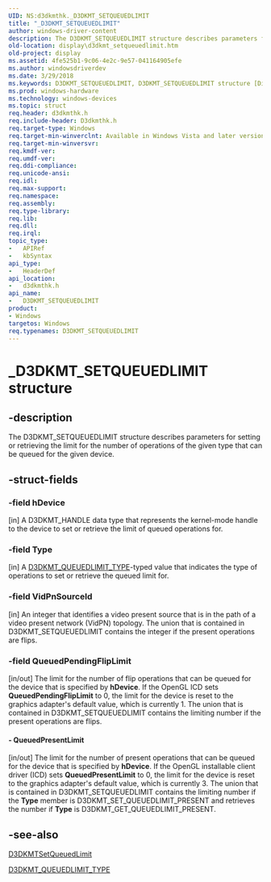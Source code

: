 ```yaml
---
UID: NS:d3dkmthk._D3DKMT_SETQUEUEDLIMIT
title: "_D3DKMT_SETQUEUEDLIMIT"
author: windows-driver-content
description: The D3DKMT_SETQUEUEDLIMIT structure describes parameters for setting or retrieving the limit for the number of operations of the given type that can be queued for the given device.
old-location: display\d3dkmt_setqueuedlimit.htm
old-project: display
ms.assetid: 4fe525b1-9c06-4e2c-9e57-041164905efe
ms.author: windowsdriverdev
ms.date: 3/29/2018
ms.keywords: D3DKMT_SETQUEUEDLIMIT, D3DKMT_SETQUEUEDLIMIT structure [Display Devices], OpenGL_Structs_3c7f7e33-f71a-4547-89ee-7dba69917a4f.xml, _D3DKMT_SETQUEUEDLIMIT, d3dkmthk/D3DKMT_SETQUEUEDLIMIT, display.d3dkmt_setqueuedlimit
ms.prod: windows-hardware
ms.technology: windows-devices
ms.topic: struct
req.header: d3dkmthk.h
req.include-header: D3dkmthk.h
req.target-type: Windows
req.target-min-winverclnt: Available in Windows Vista and later versions of the Windows operating systems.
req.target-min-winversvr: 
req.kmdf-ver: 
req.umdf-ver: 
req.ddi-compliance: 
req.unicode-ansi: 
req.idl: 
req.max-support: 
req.namespace: 
req.assembly: 
req.type-library: 
req.lib: 
req.dll: 
req.irql: 
topic_type:
-	APIRef
-	kbSyntax
api_type:
-	HeaderDef
api_location:
-	d3dkmthk.h
api_name:
-	D3DKMT_SETQUEUEDLIMIT
product:
- Windows
targetos: Windows
req.typenames: D3DKMT_SETQUEUEDLIMIT
---
```


# _D3DKMT_SETQUEUEDLIMIT structure


## -description


The D3DKMT_SETQUEUEDLIMIT structure describes parameters for setting or retrieving the limit for the number of operations of the given type that can be queued for the given device. 


## -struct-fields




### -field hDevice

[in] A D3DKMT_HANDLE data type that represents the kernel-mode handle to the device to set or retrieve the limit of queued operations for.


### -field Type

[in] A <a href="https://msdn.microsoft.com/library/windows/hardware/ff548225">D3DKMT_QUEUEDLIMIT_TYPE</a>-typed value that indicates the type of operations to set or retrieve the queued limit for. 


### -field VidPnSourceId

[in] An integer that identifies a video present source that is in the path of a video present network (VidPN) topology. The union that is contained in D3DKMT_SETQUEUEDLIMIT contains the integer if the present operations are flips. 


### -field QueuedPendingFlipLimit

[in/out] The limit for the number of flip operations that can be queued for the device that is specified by <b>hDevice</b>. If the OpenGL ICD sets <b>QueuedPendingFlipLimit</b> to 0, the limit for the device is reset to the graphics adapter's default value, which is currently 1. The union that is contained in D3DKMT_SETQUEUEDLIMIT contains the limiting number if the present operations are flips. 


#### - QueuedPresentLimit

[in/out] The limit for the number of present operations that can be queued for the device that is specified by <b>hDevice</b>. If the OpenGL installable client driver (ICD) sets <b>QueuedPresentLimit</b> to 0, the limit for the device is reset to the graphics adapter's default value, which is currently 3. The union that is contained in D3DKMT_SETQUEUEDLIMIT contains the limiting number if the <b>Type</b> member is D3DKMT_SET_QUEUEDLIMIT_PRESENT and retrieves the number if <b>Type</b> is D3DKMT_GET_QUEUEDLIMIT_PRESENT. 


## -see-also




<a href="https://msdn.microsoft.com/library/windows/hardware/ff547195">D3DKMTSetQueuedLimit</a>



<a href="https://msdn.microsoft.com/library/windows/hardware/ff548225">D3DKMT_QUEUEDLIMIT_TYPE</a>
 

 

